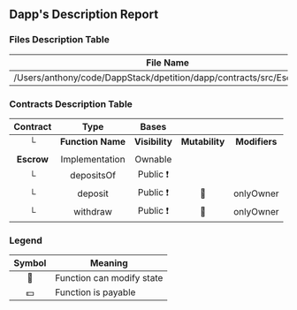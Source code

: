 ## Dapp's Description Report
### Files Description Table

|  File Name  |  SHA-1 Hash  |
|-------------|--------------|
| /Users/anthony/code/DappStack/dpetition/dapp/contracts/src/Escrow.sol | b3c0ec1e6924dc0db5b0b83a23356f016c672ed1 |

### Contracts Description Table

|  Contract  |         Type        |       Bases      |                  |                 |
|:----------:|:-------------------:|:----------------:|:----------------:|:---------------:|
|     └      |  **Function Name**  |  **Visibility**  |  **Mutability**  |  **Modifiers**  |
||||||
| **Escrow** | Implementation | Ownable |||
| └ | depositsOf | Public ❗️ |   | |
| └ | deposit | Public ❗️ | 🛑  | onlyOwner |
| └ | withdraw | Public ❗️ | 🛑  | onlyOwner |

### Legend
|  Symbol  |  Meaning  |
|:--------:|-----------|
|    🛑    | Function can modify state |
|    💵    | Function is payable |
